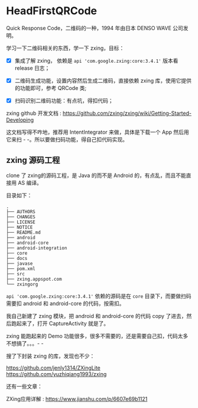 # HeadFirstQRCode

Quick Response Code，二维码的一种，1994 年由日本 DENSO WAVE 公司发明。


学习一下二维码相关的东西，学一下 zxing，目标：
- [x] 集成了解 zxing， 依赖是 `api 'com.google.zxing:core:3.4.1'` 版本看 release 日志；
- [x] 二维码生成功能，设置内容然后生成二维码，直接依赖 zxing 库，使用它提供的功能即可，参考 QRCode 类;
- [x] 扫码识别二维码功能：有点坑，得扣代码；


zxing github 开发文档 : https://github.com/zxing/zxing/wiki/Getting-Started-Developing

这文档写得不咋地，推荐用 IntentIntegrator 来做，具体是下载一个 App 然后用它来扫 - -。所以要做扫码功能，得自己扣代码实现。


## zxing 源码工程

clone 了 zxing的源码工程，是 Java 的而不是 Android 的，有点乱，而且不能直接用 AS 编译。

目录如下：

```
.
├── AUTHORS
├── CHANGES
├── LICENSE
├── NOTICE
├── README.md
├── android
├── android-core
├── android-integration
├── core
├── docs
├── javase
├── pom.xml
├── src
├── zxing.appspot.com
└── zxingorg
```

`api 'com.google.zxing:core:3.4.1'` 依赖的源码是在 `core` 目录下，而要做扫码需要扣 android 和 android-core 的代码，按需扣。

我自己新建了 zxing 模块，把 android 和 android-core 的代码 copy 了进去，然后跑起来了，打开 CaptureActivity 就是了。

zxing 能跑起来的 Demo 功能很多，很多不需要的，还是需要自己扣，代码太多不想搞了。。。- -


搜了下封装 zxing 的库，发现也不少：

https://github.com/jenly1314/ZXingLite
https://github.com/yuzhiqiang1993/zxing


还有一些文章：

ZXing应用详解 : https://www.jianshu.com/p/6607e69b1121

